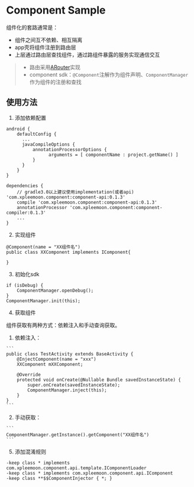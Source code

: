 # Component Sample

组件化的套路通常是：

  - 组件之间互不依赖、相互隔离
  - app壳将组件注册到路由层
  - 上层通过路由层查找组件，通过路组件暴露的服务实现通信交互

> - 路由采用[ARouter](https://github.com/alibaba/ARouter)实现
> - component sdk：`@Component`注解作为组件声明、`ComponentManager`作为组件的注册和查找

## 使用方法

1. 添加依赖配置

  ```
  android {
      defaultConfig {
      	...
      	javaCompileOptions {
      	    annotationProcessorOptions {
      		      arguments = [ componentName : project.getName() ]
      	    }
      	}
      }
  }

  dependencies {
      // gradle3.0以上建议使用implementation(或者api) 'com.xpleemoon.component:component-api:0.1.3'
      compile 'com.xpleemoon.component:component-api:0.1.3'
      annotationProcessor 'com.xpleemoon.component:component-compiler:0.1.3'
      ...
  }
  ```

2. 实现组件

  ```
  @Component(name = "XX组件名")
  public class XXComponent implements IComponent{

  }
  ```

3. 初始化sdk

  ```
  if (isDebug) {
      ComponentManager.openDebug();
  }
  ComponentManager.init(this);
  ```

4. 获取组件

  组件获取有两种方式：依赖注入和手动查询获取。

  1. 依赖注入：

    ```
    public class TestActivity extends BaseActivity {
        @InjectComponent(name = "xxx")
        XXComponent mXXComponent;

        @Override
        protected void onCreate(@Nullable Bundle savedInstanceState) {
            super.onCreate(savedInstanceState);
            ComponentManager.inject(this);
        }
    }
    ```

  2. 手动获取：

    ```
    ComponentManager.getInstance().getComponent("XX组件名")
    ```

5. 添加混淆规则

  ```
  -keep class * implements com.xpleemoon.component.api.template.IComponentLoader
  -keep class * implements com.xpleemoon.component.api.IComponent
  -keep class **$$ComponentInjector { *; }
  ```
